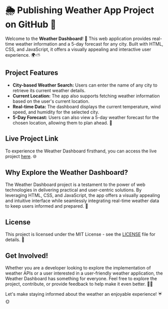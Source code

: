# 🌦️ Publishing Weather App Project on GitHub 🌈

Welcome to the **Weather Dashboard**! 🚀 This web application provides real-time weather information and a 5-day forecast for any city. Built with HTML, CSS, and JavaScript, it offers a visually appealing and interactive user experience. 🌍⛅

## Project Features
- **City-based Weather Search:** Users can enter the name of any city to retrieve its current weather details.
- **Current Location:** The app also supports fetching weather information based on the user's current location.
- **Real-time Data:** The dashboard displays the current temperature, wind speed, and humidity for the selected city.
- **5-Day Forecast:** Users can also view a 5-day weather forecast for the chosen location, allowing them to plan ahead. 📆

## Live Project Link
To experience the Weather Dashboard firsthand, you can access the live project [here](https://ronewa112.github.io/Weather-App-Project/). 🌐

## Why Explore the Weather Dashboard?
The Weather Dashboard project is a testament to the power of web technologies in delivering practical and user-centric solutions. By leveraging HTML, CSS, and JavaScript, the app offers a visually appealing and intuitive interface while seamlessly integrating real-time weather data to keep users informed and prepared. 🌟

## License
This project is licensed under the MIT License - see the [LICENSE]([https://nephiphidi.resume.netlify.app](https://nephiphidiresume.netlify.app/)) file for details. 📝

## Get Involved!
Whether you are a developer looking to explore the implementation of weather APIs or a user interested in a user-friendly weather application, the Weather Dashboard has something for everyone. Feel free to explore the project, contribute, or provide feedback to help make it even better. 🌟✨

Let's make staying informed about the weather an enjoyable experience! ☔🌞
